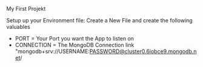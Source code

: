 My First Projekt


Setup up your Environment file:
Create a New File and create the following valuables
- PORT = Your Port you want the App to listen on
- CONNECTION = The MongoDB Connection link "mongodb+srv://USERNAME:PASSWORD@cluster0.6iobce9.mongodb.net/